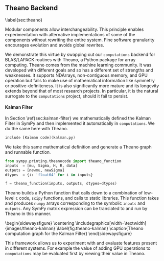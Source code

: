 
Theano Backend
--------------

\label{sec:theano}

Modular components allow interchangeability.  This principle enables experimentation with alternative implementations of some of the components without rewriting the entire system.  Fine software granularity encourages evolution and avoids global rewrites.

We demonstrate this virtue by swapping out our `computations` backend for BLAS/LAPACK routines with Theano, a Python package for array computing.  Theano comes from the machine learning community.  It was developed with different goals and so has a different set of strengths and weaknesses.  It supports NDArrays, non-contiguous memory, and GPU operation but fails to make use of mathematical information like symmetry or positive-definiteness.  It is also significantly more mature and its longevity extends beyond that of most research projects.  In particular, it is the natural surrogate to the `computations` project, should it fail to persist.

#### Kalman Filter

In Section \ref{sec:kalman-filter} we mathematically defined the Kalman Filter in SymPy and then implemented it automatically in `computations`.  We do the same here with Theano.

~~~~~~~~~Python
include [Kalman code](kalman.py)
~~~~~~~~~

We take this same mathematical definition and generate a Theano graph and runnable function.

~~~~~~~~~~~~~~~Python
from sympy.printing.theanocode import theano_function
inputs  = [mu, Sigma, H, R, data]
outputs = [newmu, newSigma]
dtypes  = {i: 'float64' for i in inputs}

f = theano_function(inputs, outputs, dtypes=dtypes)
~~~~~~~~~~~~~~~

Theano builds a Python function that calls down to a combination of low-level `C` code, `scipy` functions, and calls to static libraries.  This function takes and produces `numpy` arrays corresponding to the symbolic `inputs` and `outputs`.  Any SymPy matrix expression can be translated to and run by Theano in this manner.

\begin{sidewaysfigure}
\centering
\includegraphics[width=\textwidth]{images/theano-kalman}
\label{fig:theano-kalman}
\caption{Theano computation graph for the Kalman Filter}
\end{sidewaysfigure}

This framework allows us to experiment with and evaluate features present in different systems.  For example the value of adding GPU operations to `computations` may be evaluated first by viewing their value in Theano.
